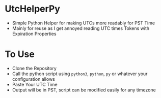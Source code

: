 # UtcHelperPy
- Simple Python Helper for making UTCs more readably for PST Time
- Mainly for reuse as I get annoyed reading UTC times Tokens with Expiration Properties

# To Use
- Clone the Repository
- Call the python script using `python3`, `python`, `py` or whatever your configuration allows
- Paste Your UTC Time
- Output will be in PST, script can be modified easily for any timezone
